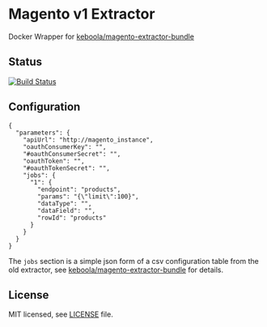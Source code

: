 # Magento v1 Extractor

Docker Wrapper for [keboola/magento-extractor-bundle](https://github.com/keboola/magento-extractor-bundle)

## Status

[![Build Status](https://travis-ci.org/keboola/magento-v1-extractor.svg)](https://travis-ci.org/keboola/magento-v1-extractor)

## Configuration

```
{
  "parameters": {
    "apiUrl": "http://magento_instance",
    "oauthConsumerKey": "",
    "#oauthConsumerSecret": "",
    "oauthToken": "",
    "#oauthTokenSecret": "",
    "jobs": {
      "1": {
        "endpoint": "products",
        "params": "{\"limit\":100}",
        "dataType": "",
        "dataField": "",
        "rowId": "products"
      }
    }
  }
}
```

The `jobs` section is a simple json form of a csv configuration table from the old extractor, see [keboola/magento-extractor-bundle](https://github.com/keboola/magento-extractor-bundle#data) for details.
## License

MIT licensed, see [LICENSE](./LICENSE) file.
